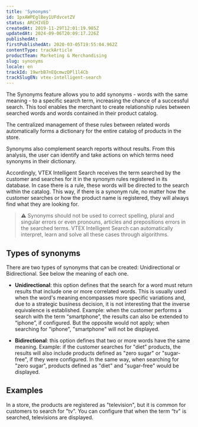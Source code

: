 ```yaml
---
title: 'Synonyms'
id: 1pxAWPEglBey1UFdvcetZV
status: ARCHIVED
createdAt: 2019-11-29T12:01:19.985Z
updatedAt: 2024-09-06T20:09:17.226Z
publishedAt: 
firstPublishedAt: 2020-03-05T19:55:04.962Z
contentType: trackArticle
productTeam: Marketing & Merchandising
slug: synonyms
locale: en
trackId: 19wrbB7nEQcmwzDPl1l4Cb
trackSlugEN: vtex-intelligent-search
---
```


The Synonyms feature allows you to add synonyms - words with the same meaning - to a specific search term, increasing the chance of a successful search. This tool enables the merchant to create relationship rules between searched words and words contained in their product catalog.

The centralized management of these rules between related words automatically forms a dictionary for the entire catalog of products in the store.

Synonyms also complement search reports without results. From this analysis, the user can identify and take actions on which terms need synonyms in their dictionary.

Accordingly, VTEX Intelligent Search receives the term searched by the customer and searches for it in the synonym rules registered in its database. In case there is a rule, these words will be directed to the search within the catalog.
This way, if there is a synonym rule, no matter how the customer searches or how the product name is registered, they will always find what they are looking for.

>⚠️ Synonyms should not be used to correct spelling, plural and singular errors or even pronouns, articles and prepositions errors in the searched terms. VTEX Intelligent Search can automatically interpret, learn and solve all these cases through algorithms.

## Types of synonyms

There are two types of synonyms that can be created: Unidirectional or Bidirectional. See below the meaning of each one.

- **Unidirectional**: this option defines that the search for a word must return results that include one or more correlated words. This is usually used when the word's meaning encompasses more specific variations and, due to a strategic business decision, it is not interesting that the inverse equivalence is established.
    Example: when the customer performs a search with the term “smartphone”, the results can also be extended to “iphone”, if configured. But the opposite would not apply; when searching for "iphone", "smartphone" will not be displayed.

- **Bidirectional**: this option defines that two or more words have the same meaning.
    Example: if the customer searches for "diet" products, the results will also include products defined as "zero sugar" or "sugar-free", if they were configured. In the same way, when searching for "zero sugar", products defined as "diet" and "sugar-free" would be displayed.

## Examples

In a store, the products are registered as "television", but it is common for customers to search for "tv". You can configure that when the term “tv" is searched, televisions are displayed.

